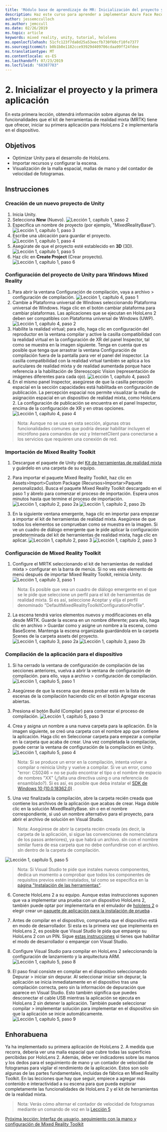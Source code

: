 ```yaml
---
title: 'Módulo base de aprendizaje de MR: Inicialización del proyecto y primera aplicación'
description: Haz este curso para aprender a implementar Azure Face Recognition dentro de una aplicación de realidad mixta.
author: jessemcculloch
ms.author: jemccull
ms.date: 02/26/2019
ms.topic: article
keywords: mixed reality, unity, tutorial, hololens
ms.openlocfilehash: 51cfc123f7da8d25a53eecfb730f60cf10fe7377
ms.sourcegitcommit: b0b1b8e1182cce93929d409706cdaa99ff24fdee
ms.translationtype: MT
ms.contentlocale: es-ES
ms.lasthandoff: 07/23/2019
ms.locfileid: "68387783"
---
```

# <a name="2-initializing-your-project-and-first-application"></a>2. Inicializar el proyecto y la primera aplicación

En esta primera lección, obtendrá información sobre algunas de las funcionalidades que el kit de herramientas de realidad mixta (MRTK) tiene que ofrecer, iniciar su primera aplicación para HoloLens 2 e implementarla en el dispositivo.

## <a name="objectives"></a>Objetivos

* Optimizar Unity para el desarrollo de HoloLens.
* Importar recursos y configurar la escena.
* Visualización de la malla espacial, mallas de mano y del contador de velocidad de fotogramas.

## <a name="instructions"></a>Instrucciones

### <a name="create-new-unity-project"></a>Creación de un nuevo proyecto de Unity

1. Inicia Unity.
2. Selecciona **New** (Nuevo).
![Lección 1, capítulo 1, paso 2](images/Lesson1Chapter1Step2.JPG)
3. Especifica un nombre de proyecto (por ejemplo, "MixedRealityBase").
![Lección 1, capítulo 1, paso 3](images/Lesson1Chapter1Step3.JPG)
4. Escribe una ubicación para guardar el proyecto.
![Lección 1, capítulo 1, paso 4](images/Lesson1Chapter1Step4.JPG)
5. Asegúrate de que el proyecto esté establecido en **3D** (3D).
![Lección 1, capítulo 1, paso 5](images/Lesson1Chapter1Step5.JPG)
6. Haz clic en **Create Project** (Crear proyecto).
![Lección 1, capítulo 1, paso 6](images/Lesson1Chapter1Step6.JPG)

### <a name="configure-the-unity-project-for-windows-mixed-reality"></a>Configuración del proyecto de Unity para Windows Mixed Reality

1. Para abrir la ventana Configuración de compilación, vaya a archivo > configuración de compilación.
![Lección 1, capítulo 4, paso 1](images/Lesson1Chapter4Step1.JPG)
2. Cambie a Plataforma universal de Windows seleccionando Plataforma universal de Windows. Haga clic en el botón cambiar plataforma para cambiar plataformas. Las aplicaciones que se ejecutan en HoloLens 2 deben ser compatibles con Plataforma universal de Windows (UWP).
![Lección 1, capítulo 4, paso 2](images/Lesson1Chapter4Step2.JPG)
3. Habilite la realidad virtual; para ello, haga clic en configuración del reproductor en la ventana compilar y active la casilla compatibilidad con la realidad virtual en la configuración de XR del panel Inspector, tal como se muestra en la imagen siguiente. Tenga en cuenta que es posible que tenga que arrastrar la ventana Configuración de compilación fuera de la pantalla para ver el panel del inspector. La casilla compatibilidad con la realidad virtual también se aplica a los auriculares de realidad mixta y de realidad aumentada porque hace referencia a la habilitación de Stereoscopic Vision (representación de imágenes diferentes para cada ojo). ![Lección 1, capítulo 4, paso3](images/Lesson1Chapter4Step3.JPG)
4. En el mismo panel Inspector, asegúrese de que la casilla percepción espacial en la sección capacidades está habilitada en configuración de publicación. La percepción espacial nos permite visualizar la malla de asignación espacial en un dispositivo de realidad mixta, como HoloLens 2. La configuración de publicación se encuentra en el panel Inspector, encima de la configuración de XR y en otras opciones.
![Lección 1, capítulo 4, paso 4](images/Lesson1Chapter4Step4.JPG)

> Nota: Aunque no se usa en esta sección, algunas otras funcionalidades comunes que podría desear habilitar incluyen el micrófono para comandos de voz y InternetClient para conectarse a los servicios que requieren una conexión de red.

### <a name="import-the-mixed-reality-toolkit"></a>Importación de Mixed Reality Toolkit

1. Descargue el paquete de Unity del [Kit de herramientas de realidad mixta](https://github.com/Microsoft/MixedRealityToolkit-Unity/releases/download/v2.0.0-RC1/Microsoft.MixedReality.Toolkit.Unity.Foundation-v2.0.0-RC1.unitypackage) y guárdelo en una carpeta de su equipo.

2. Para importar el paquete Mixed Reality Toolkit, haz clic en Assets>Import>Custom Package (Recursos>Importar>Paquete personalizado). Busca el paquete Mixed Reality Toolkit descargado en el paso 1 y ábrelo para comenzar el proceso de importación. Espera unos minutos hasta que termine el proceso de importación.
    ![Lección 1, capítulo 2, paso 2a](images/Lesson1Chapter2Step2a.JPG) ![Lección 1, capítulo 2, paso 2b](images/Lesson1Chapter2Step2b.JPG)

3. En la siguiente ventana emergente, haga clic en importar para empezar a importar el kit de herramientas de realidad mixta. Asegúrese de que todos los elementos se comprueban como se muestra en la imagen. Si ve un cuadro de diálogo emergente que le pide aplicar la configuración predeterminada del kit de herramientas de realidad mixta, haga clic en aplicar.
    ![Lección 1, capítulo 2, paso 3](images/Lesson1Chapter2Step3.JPG) ![Lección 1, capítulo 2, paso 3](images/Lesson1Chapter2Step3b.JPG)

### <a name="configure-the-mixed-reality-toolkit"></a>Configuración de Mixed Reality Toolkit

1. Configure el MRTK seleccionando el kit de herramientas de realidad mixta > configurar en la barra de menús. Si no ves este elemento de menú después de importar Mixed Reality Toolkit, reinicia Unity.
  ![Lección 1, capítulo 3, paso 1](images/Lesson1Chapter3Step1.JPG)

  > Nota: Es posible que vea un cuadro de diálogo emergente en el que se le pide que seleccione un perfil para el kit de herramientas de realidad mixta. Si es así, seleccione Aceptar y elija el perfil denominado "DefaultMixedRealityToolkitConfigurationProfile".

2. La escena tendrá varios elementos nuevos y modificaciones en ella desde MRTK. Guarde la escena en un nombre diferente; para ello, haga clic en archivo > Guardar como y asigne un nombre a la escena, como BaseScene. Mantenga la escena organizada guardándola en la carpeta Scenes de la carpeta assets del proyecto.
  ![Lección 1, capítulo 3, paso 2a](images/Lesson1Chapter3Step2a.JPG)
  ![Lección 1, capítulo 3, paso 2b](images/Lesson1Chapter3Step2b.JPG)

### <a name="build-your-application-to-your-device"></a>Compilación de la aplicación para el dispositivo

1. Si ha cerrado la ventana de configuración de compilación de las secciones anteriores, vuelva a abrir la ventana de configuración de compilación. para ello, vaya a archivo > configuración de compilación.
    ![Lección 1, capítulo 5, paso 1](images/Lesson1Chapter5Step1.JPG)

2. Asegúrese de que la escena que desea probar está en la lista de escenas de la compilación haciendo clic en el botón Agregar escenas abiertas.

3. Presiona el botón Build (Compilar) para comenzar el proceso de compilación.
    ![Lección 1, capítulo 5, paso 3](images/Lesson1Chapter5Step3.JPG)

4. Crea y asigna un nombre a una nueva carpeta para la aplicación. En la imagen siguiente, se creó una carpeta con el nombre app que contiene la aplicación. Haga clic en Seleccionar carpeta para empezar a compilar en la carpeta que acaba de crear. Una vez completada la compilación, puede cerrar la ventana de configuración de la compilación en Unity. 
    ![Lección 1, capítulo 5, paso 4](images/Lesson1Chapter5Step4.JPG)

  > Nota: Si se produce un error en la compilación, intenta volver a compilar o reinicia Unity y vuelve a compilar. Si ve un error, como "error: CS0246 = no se pudo encontrar el tipo o el nombre de espacio de nombres "XX" (¿falta una directiva using o una referencia de ensamblado?). Si es así, es posible que deba instalar el [SDK de Windows 10 (10.0.18362.0)](<https://developer.microsoft.com/en-us/windows/downloads/windows-10-sdk>) .
  >

5. Una vez finalizada la compilación, abre la carpeta recién creada que contiene los archivos de la aplicación que acabas de crear. Haga doble clic en la solución MixedRealityBase. sln o en el nombre correspondiente, si usó un nombre alternativo para el proyecto, para abrir el archivo de solución en Visual Studio.

  > Nota: Asegúrese de abrir la carpeta recién creada (es decir, la carpeta de la aplicación, si sigue las convenciones de nomenclatura de los pasos anteriores), ya que habrá un archivo. sln con el nombre similar fuera de esa carpeta que no debe confundirse con el archivo. sln dentro de la carpeta de compilación. 

![Lección 1, capítulo 5, paso 5](images/Lesson1Chapter5Step5.JPG)

  > Nota: Si Visual Studio te pide que instales nuevos componentes, dedica un momento a comprobar que todos los componentes de requisitos previos estén instalados, tal como se especifica en la [página "Instalación de las herramientas"](install-the-tools.md).

6. Conecte HoloLens 2 a su equipo. Aunque estas instrucciones suponen que va a implementar una prueba con un dispositivo HoloLens 2, también puede optar por implementarla en el emulador de [hololens 2](using-the-hololens-emulator.md) o elegir crear un [paquete de aplicación para la instalación de prueba](<https://docs.microsoft.com/en-us/windows/uwp/packaging/packaging-uwp-apps>) .

7. Antes de compilar en el dispositivo, comprueba que el dispositivo está en modo de desarrollador. Si esta es la primera vez que implementa en HoloLens 2, es posible que Visual Studio le pida que empareje su HoloLens 2 con un PIN. Sigue [estas instrucciones](https://docs.microsoft.com/en-us/windows/mixed-reality/using-visual-studio) si tienes que habilitar el modo de desarrollador o emparejar con Visual Studio.

8. Configure Visual Studio para compilar en HoloLens 2 seleccionando la configuración de lanzamiento y la arquitectura ARM.
    ![Lección 1, capítulo 5, paso 8](images/Lesson1Chapter5Step8.JPG)

9. El paso final consiste en compilar en el dispositivo seleccionando Depurar > iniciar sin depurar. Al seleccionar iniciar sin depurar, la aplicación se inicia inmediatamente en el dispositivo tras una compilación correcta, pero sin la información de depuración que aparece en Visual Studio. Esto también significa que puedes desconectar el cable USB mientras la aplicación se ejecuta en HoloLens 2 sin detener la aplicación. También puede seleccionar compilar > implementar solución para implementar en el dispositivo sin que la aplicación se inicie automáticamente.
    ![Lección 1, capítulo 5, paso 9](images/Lesson1Chapter5Step9.JPG)

## <a name="congratulations"></a>Enhorabuena

Ya ha implementado su primera aplicación de HoloLens 2. A medida que recorra, debería ver una malla espacial que cubre todas las superficies percibidas por HoloLens 2. Además, debe ver indicadores sobre las manos y los dedos para el seguimiento de mano y un contador de velocidad de fotogramas para vigilar el rendimiento de la aplicación. Estos son solo algunas de las partes fundamentales, incluidas de fábrica en Mixed Reality Toolkit. En las lecciones que hay que seguir, empiece a agregar más contenido e interactividad a su escena para que pueda explorar completamente las funcionalidades de HoloLens 2 y el kit de herramientas de la realidad mixta.

>Nota: Verás cómo alternar el contador de velocidad de fotogramas mediante un comando de voz en la [Lección 5](mrlearning-base-ch5.md)

[Próxima lección: Interfaz de usuario, seguimiento con la mano y configuración de Mixed Reality Toolkit](mrlearning-base-ch2.md)
